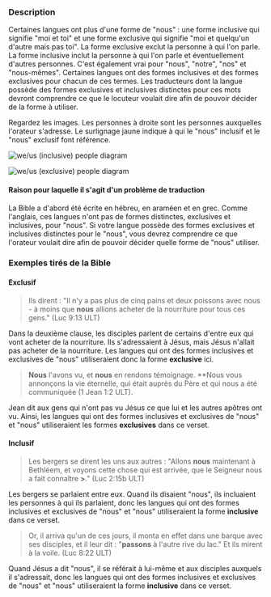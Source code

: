 ### Description

Certaines langues ont plus d'une forme de "nous" : une forme inclusive qui signifie "moi et toi" et une forme exclusive qui signifie "moi et quelqu'un d'autre mais pas toi". La forme exclusive exclut la personne à qui l'on parle. La forme inclusive inclut la personne à qui l'on parle et éventuellement d'autres personnes. C'est également vrai pour "nous", "notre", "nos" et "nous-mêmes". Certaines langues ont des formes inclusives et des formes exclusives pour chacun de ces termes. Les traducteurs dont la langue possède des formes exclusives et inclusives distinctes pour ces mots devront comprendre ce que le locuteur voulait dire afin de pouvoir décider de la forme à utiliser.

Regardez les images. Les personnes à droite sont les personnes auxquelles l'orateur s'adresse. Le surlignage jaune indique à qui le "nous" inclusif et le "nous" exclusif font référence.

![we/us (inclusive) people diagram](https://cdn.door43.org/ta/jpg/vocabulary/we_us_inclusive.jpg)

![we/us (exclusive) people diagram](https://cdn.door43.org/ta/jpg/vocabulary/we_us_exclusive.jpg)

#### Raison pour laquelle il s'agit d'un problème de traduction

La Bible a d'abord été écrite en hébreu, en araméen et en grec. Comme l'anglais, ces langues n'ont pas de formes distinctes, exclusives et inclusives, pour "nous". Si votre langue possède des formes exclusives et inclusives distinctes pour le "nous", vous devrez comprendre ce que l'orateur voulait dire afin de pouvoir décider quelle forme de "nous" utiliser.

### Exemples tirés de la Bible

#### Exclusif

> Ils dirent : "Il n'y a pas plus de cinq pains et deux poissons avec nous - à moins que **nous** allions acheter de la nourriture pour tous ces gens." (Luc 9:13 ULT)

Dans la deuxième clause, les disciples parlent de certains d'entre eux qui vont acheter de la nourriture. Ils s'adressaient à Jésus, mais Jésus n'allait pas acheter de la nourriture. Les langues qui ont des formes inclusives et exclusives de "nous" utiliseraient donc la forme **exclusive** ici.

> **Nous** l'avons vu, et **nous** en rendons témoignage. **Nous vous annonçons la vie éternelle, qui était auprès du Père et qui nous a été communiquée (1 Jean 1:2 ULT).

Jean dit aux gens qui n'ont pas vu Jésus ce que lui et les autres apôtres ont vu. Ainsi, les langues qui ont des formes inclusives et exclusives de "nous" et "nous" utiliseraient les formes **exclusives** dans ce verset.

#### Inclusif

> Les bergers se dirent les uns aux autres : "Allons **nous** maintenant à Bethléem, et voyons cette chose qui est arrivée, que le Seigneur nous a fait connaître **>**." (Luc 2:15b ULT)

Les bergers se parlaient entre eux. Quand ils disaient "nous", ils incluaient les personnes à qui ils parlaient, donc les langues qui ont des formes inclusives et exclusives de "nous" et "nous" utiliseraient la forme **inclusive** dans ce verset.

> Or, il arriva qu'un de ces jours, il monta en effet dans une barque avec ses disciples, et il leur dit : "**passons** à l'autre rive du lac." Et ils mirent à la voile. (Luc 8:22 ULT)

Quand Jésus a dit "nous", il se référait à lui-même et aux disciples auxquels il s'adressait, donc les langues qui ont des formes inclusives et exclusives de "nous" et "nous" utiliseraient la forme **inclusive** dans ce verset.
